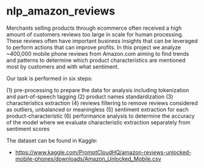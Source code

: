 # nlp_amazon_reviews
Merchants selling products through ecommerce often received a high amount of customers reviews too large in scale for human processing. These reviews often have important business insights that can be leveraged to perform actions that can improve profits. In this project we analyze ~400,000 mobile phone reviews from Amazon.com aiming to find trends and patterns to determine which product characteristics are mentioned most by customers and with what sentiment.

Our task is performed in six steps: 

(1) pre-processing to prepare the data for analysis including tokenization and part-of-speech tagging
(2) product names standardization
(3) characteristics extraction
(4) reviews filtering to remove  reviews considered as outliers, unbalanced or meaningless
(5) sentiment extraction for each product-characteristic
(6) performance analysis to determine the accuracy of the model where we evaluate characteristic extraction separately from sentiment scores

The dataset can be found in Kaggle:
- https://www.kaggle.com/PromptCloudHQ/amazon-reviews-unlocked-mobile-phones/downloads/Amazon_Unlocked_Mobile.csv
